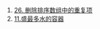 1. [26. 删除排序数组中的重复项](https://github.com/mework/algorithm-learning/blob/master/Array/26.%E5%88%A0%E9%99%A4%E6%8E%92%E5%BA%8F%E6%95%B0%E7%BB%84%E4%B8%AD%E7%9A%84%E9%87%8D%E5%A4%8D%E9%A1%B9/index.md)
2. [11.盛最多水的容器](https://github.com/mework/algorithm-learning/blob/master/Array/11.%E7%9B%9B%E6%9C%80%E5%A4%9A%E6%B0%B4%E7%9A%84%E5%AE%B9%E5%99%A8/index.md)